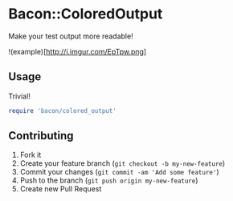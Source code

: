 # Bacon::ColoredOutput

Make your test output more readable!

!(example)[http://i.imgur.com/EpTpw.png]

## Usage

Trivial!

``` ruby
require 'bacon/colored_output'
```

## Contributing

1. Fork it
2. Create your feature branch (`git checkout -b my-new-feature`)
3. Commit your changes (`git commit -am 'Add some feature'`)
4. Push to the branch (`git push origin my-new-feature`)
5. Create new Pull Request
